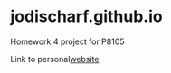 # jodischarf.github.io
Homework 4 project for P8105

Link to personal[website](https://jodischarf.github.io/)

